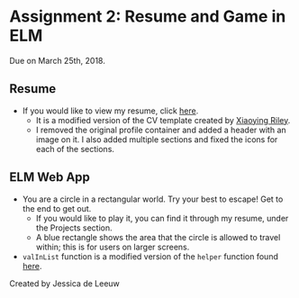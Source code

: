 # Assignment 2: Resume and Game in ELM

Due on March 25th, 2018.

## Resume

   - If you would like to view my resume, click [here](http://ugweb.cas.mcmaster.ca/~deleeuwj).
       - It is a modified version of the CV template created by [Xiaoying Riley](https://github.com/xriley/Orbit-Theme).
       - I removed the original profile container and added a header with an image on it. I also added multiple sections and fixed the icons for each of the sections.  

## ELM Web App

   - You are a circle in a rectangular world. Try your best to escape! Get to the end to get out.
      - If you would like to play it, you can find it through my resume, under the Projects section.
      - A blue rectangle shows the area that the circle is allowed to travel within; this is for users on larger screens.
   - `valInList` function is a modified version of the `helper` function found [here](https://stackoverflow.com/questions/33625335/how-to-get-the-first-index-of-a-given-element-in-array-list-in-elm).

Created by Jessica de Leeuw
